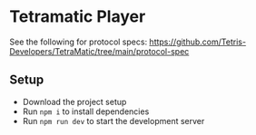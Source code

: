 # Tetramatic Player

See the following for protocol specs: https://github.com/Tetris-Developers/TetraMatic/tree/main/protocol-spec

## Setup
- Download the project setup
- Run `npm i` to install dependencies
- Run `npm run dev` to start the development server
